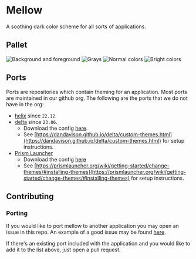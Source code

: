 # Mellow
A soothing dark color scheme for all sorts of applications.

## Pallet
![Background and foreground](https://user-images.githubusercontent.com/1040966/197761645-8864f33c-a287-4bec-b8fa-2f6c3033f380.png)
![Grays](https://user-images.githubusercontent.com/1040966/197760220-e8c71e34-e421-474b-819d-4acd12e126de.png)
![Normal colors](https://user-images.githubusercontent.com/1040966/197760225-9a3e3ff0-7ee0-426f-9646-c4b5e3dc0acc.png)
![Bright colors](https://user-images.githubusercontent.com/1040966/197760222-f2f43028-b3b8-4480-be79-5ec95a330db7.png)

## Ports
Ports are repositories which contain theming for an application. Most ports are
maintained in our github org. The following are the ports that we do not have
in the org:
- [helix](https://helix-editor.com/) since `22.12`.
- [delta](https://github.com/dandavison/delta) since `23.06`.
  - Download the config [here](https://github.com/dandavison/delta/blob/master/themes.gitconfig).
  - See [https://dandavison.github.io/delta/custom-themes.html](https://dandavison.github.io/delta/custom-themes.html) for setup instructions.
- [Prism Launcher](https://prismlauncher.org)
  - Download the config [here](https://github.com/PrismLauncher/Themes/releases/latest/download/Mellow-theme.zip)
  - See [https://prismlauncher.org/wiki/getting-started/change-themes/#installing-themes](https://prismlauncher.org/wiki/getting-started/change-themes/#installing-themes) for setup instructions.


## Contributing
### Porting
If you would like to port mellow to another application you may open an issue
in this repo. An example of a good issue may be found
[here](https://github.com/mellow-theme/.github/issues/1).

If there's an existing port included with the application and you would like to
add it to the list above, just open a pull request.
